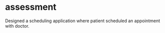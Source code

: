 # assessment

Designed a scheduling application where patient scheduled an appointment with doctor.

